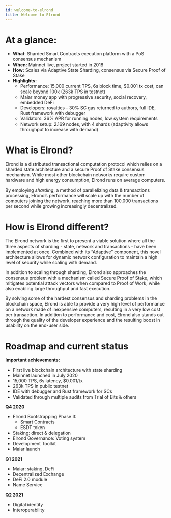 ```yaml
---
id: welcome-to-elrond
title: Welcome to Elrond
---
```


# **At a glance:**

- **What**: Sharded Smart Contracts execution platform with a PoS consensus mechanism
- **When:**  Mainnet live, project started in 2018
- **How:** Scales via Adaptive State Sharding, consensus via Secure Proof of Stake
- **Highlights:**
  - Performance: 15.000 current TPS, 6s block time, $0.001 tx cost, can scale beyond 100k (263k TPS in testnet)
  - Maiar money app with progressive security, social recovery, embedded DeFi
  - Developers: royalties - 30% SC gas returned to authors, full IDE, Rust framework with debugger
  - Validators: 36% APR for running nodes, low system requirements
  - Network setup: 2.169 nodes, with 4 shards (adaptivity allows throughput to increase with demand)

# **What is Elrond?**

Elrond is a distributed transactional computation protocol which relies on a sharded state architecture  and a secure Proof of Stake consensus mechanism. While most other blockchain networks require custom hardware and high energy consumption, Elrond runs on average computers. 

By employing *sharding*, a method of parallelizing data & transactions processing, Elrond’s performance will scale up with the number of computers joining the network, reaching more than 100.000 transactions per second while growing increasingly decentralized.

# **How is Elrond different?**

The Elrond network is the first to present a viable solution where all the three aspects of sharding - state, network and transactions - have been implemented at once. Combined with its “Adaptive” component, this novel architecture allows for dynamic network configuration to maintain a high level of security while scaling with demand.

In addition to scaling through sharding, Elrond also approaches the consensus problem with a mechanism called Secure Proof of Stake, which mitigates potential attack vectors when compared to Proof of Work, while also enabling large throughput and fast execution.

By solving some of the hardest consensus and sharding problems in the blockchain space, Elrond is able to provide a very high level of performance on a network made of inexpensive computers, resulting in a very low cost per transaction. In addition to performance and cost, Elrond also stands out through the quality of the developer experience and the resulting boost in usability on the end-user side.

# **Roadmap and current status**

**Important achievements:**

- First live blockchain architecture with state sharding
- Mainnet launched in July 2020
- 15,000 TPS, 6s latency, $0.001/tx
- 263k TPS in public testnet
- IDE with debugger and Rust framework for SCs
- Validated through multiple audits from Trial of Bits & others

**Q4 2020**

- Elrond Bootstrapping Phase 3:
  - Smart Contracts
  - ESDT token
- Staking: direct & delegation
- Elrond Governance: Voting system
- Development Toolkit
- Maiar launch

**Q1 2021**

- Maiar: staking, DeFi
- Decentralized Exchange
- DeFi 2.0 module
- Name Service

**Q2 2021**

- Digital identity
- Interoperability